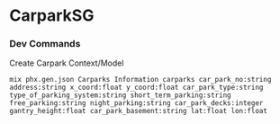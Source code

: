 # CarparkSG

### Dev Commands

Create Carpark Context/Model

```
mix phx.gen.json Carparks Information carparks car_park_no:string address:string x_coord:float y_coord:float car_park_type:string type_of_parking_system:string short_term_parking:string free_parking:string night_parking:string car_park_decks:integer gantry_height:float car_park_basement:string lat:float lon:float
```
